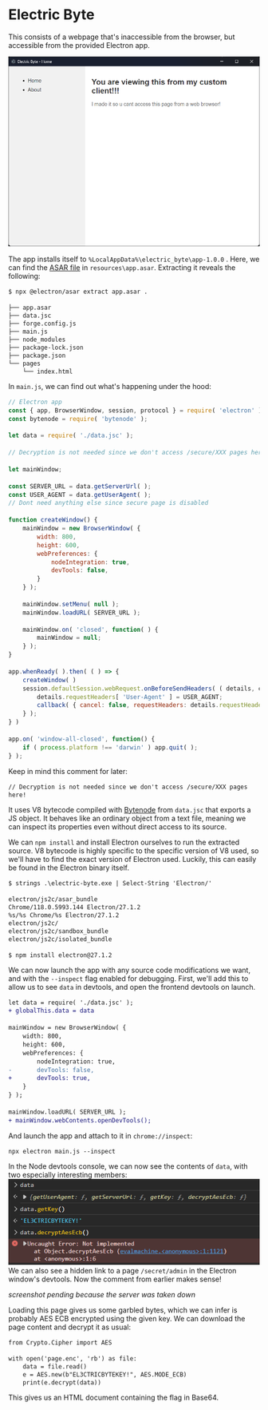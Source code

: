 # Electric Byte

This consists of a webpage that's inaccessible from the browser, but accessible from the provided Electron app.

![A screenshot of the Electron app](image.png)

The app installs itself to `%LocalAppData%\electric_byte\app-1.0.0` . Here, we can find the [ASAR file](https://www.electronjs.org/docs/latest/tutorial/asar-archives) in `resources\app.asar`. Extracting it reveals the following:
```
$ npx @electron/asar extract app.asar .

├── app.asar
├── data.jsc
├── forge.config.js
├── main.js
├── node_modules
├── package-lock.json
├── package.json
└── pages
    └── index.html
```


In `main.js`, we can find out what's happening under the hood:
```js
// Electron app
const { app, BrowserWindow, session, protocol } = require( 'electron' );
const bytenode = require( 'bytenode' );

let data = require( './data.jsc' );

// Decryption is not needed since we don't access /secure/XXX pages here!

let mainWindow;

const SERVER_URL = data.getServerUrl( );
const USER_AGENT = data.getUserAgent( );
// Dont need anything else since secure page is disabled

function createWindow() {
    mainWindow = new BrowserWindow( {
        width: 800,
        height: 600,
        webPreferences: {
            nodeIntegration: true,
            devTools: false,
        }
    } );

    mainWindow.setMenu( null );
    mainWindow.loadURL( SERVER_URL );

    mainWindow.on( 'closed', function( ) {
        mainWindow = null;
    } );
}

app.whenReady( ).then( ( ) => {
    createWindow( )
    session.defaultSession.webRequest.onBeforeSendHeaders( ( details, callback ) => {
        details.requestHeaders[ 'User-Agent' ] = USER_AGENT;
        callback( { cancel: false, requestHeaders: details.requestHeaders } );
    } );
} )

app.on( 'window-all-closed', function() {
    if ( process.platform !== 'darwin' ) app.quit( );
} );
```

Keep in mind this comment for later:
```
// Decryption is not needed since we don't access /secure/XXX pages here!
```

It uses V8 bytecode compiled with [Bytenode](https://github.com/bytenode/bytenode) from `data.jsc` that exports a JS object. It behaves like an ordinary object from a text file, meaning we can inspect its properties even without direct access to its source.

We can `npm install` and install Electron ourselves to run the extracted source. V8 bytecode is highly specific to the specific version of V8 used, so we'll have to find the exact version of Electron used. Luckily, this can easily be found in the Electron binary itself.
```
$ strings .\electric-byte.exe | Select-String 'Electron/'

electron/js2c/asar_bundle
Chrome/118.0.5993.144 Electron/27.1.2
%s/%s Chrome/%s Electron/27.1.2
electron/js2c/
electron/js2c/sandbox_bundle
electron/js2c/isolated_bundle

$ npm install electron@27.1.2
```

We can now launch the app with any source code modifications we want, and with the `--inspect` flag enabled for debugging. First, we'll add this to allow us to see `data` in devtools, and open the frontend devtools on launch.

```diff
let data = require( './data.jsc' );
+ globalThis.data = data

mainWindow = new BrowserWindow( {
    width: 800,
    height: 600,
    webPreferences: {
        nodeIntegration: true,
-       devTools: false,
+       devTools: true,
    }
} );

mainWindow.loadURL( SERVER_URL );
+ mainWindow.webContents.openDevTools();
```
And  launch the app and attach to it in `chrome://inspect`:
```
npx electron main.js --inspect
```
In the Node devtools console, we can now see the contents of `data`, with two especially interesting members:
![Contents of the data variable](image-1.png)   
We can also see a hidden link to a page `/secret/admin` in the Electron window's devtools. Now the comment from earlier makes sense!

*screenshot pending because the server was taken down*

Loading this page gives us some garbled bytes, which we can infer is probably AES ECB encrypted using the given key. We can download the page content and decrypt it as usual:
```
from Crypto.Cipher import AES

with open('page.enc', 'rb') as file:
    data = file.read()
    e = AES.new(b"EL3CTRICBYTEKEY!", AES.MODE_ECB)
    print(e.decrypt(data))
```
This gives us an HTML document containing the flag in Base64.
